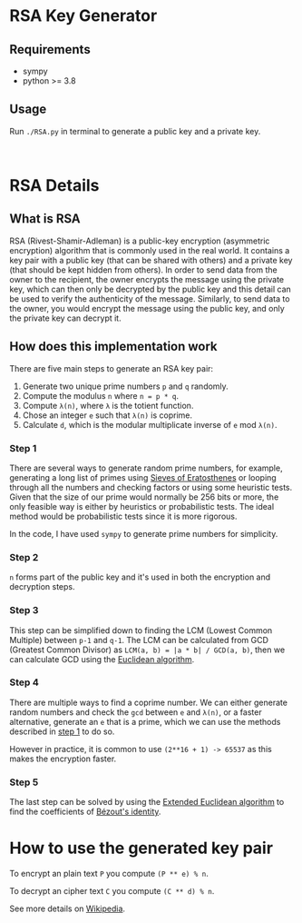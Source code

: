 # RSA Key Generator

## Requirements
- sympy
- python >= 3.8

## Usage
Run `./RSA.py` in terminal to generate a public key and a private key.

<br />

# RSA Details
## What is RSA
RSA (Rivest-Shamir-Adleman) is a public-key encryption (asymmetric encryption) algorithm that is commonly used in the real world. It contains a key pair with a public key (that can be shared with others) and a private key (that should be kept hidden from others). In order to send data from the owner to the recipient, the owner encrypts the message using the private key, which can then only be decrypted by the public key and this detail can be used to verify the authenticity of the message. Similarly, to send data to the owner, you would encrypt the message using the public key, and only the private key can decrypt it.

## How does this implementation work
There are five main steps to generate an RSA key pair:

1. Generate two unique prime numbers `p` and `q` randomly.
2. Compute the modulus `n` where `n = p * q`.
3. Compute `λ(n)`, where `λ` is the totient function.
4. Chose an integer `e` such that `λ(n)` is coprime.
5. Calculate `d`, which is the modular multiplicate inverse of `e` mod `λ(n)`.


### Step 1
There are several ways to generate random prime numbers, for example, generating a long list of primes using [Sieves of Eratosthenes](https://en.wikipedia.org/wiki/Sieve_of_Eratosthenes) or looping through all the numbers and checking factors or using some heuristic tests. Given that the size of our prime would normally be 256 bits or more, the only feasible way is either by heuristics or probabilistic tests. The ideal method would be probabilistic tests since it is more rigorous.

In the code, I have used `sympy` to generate prime numbers for simplicity. 

### Step 2
`n` forms part of the public key and it's used in both the encryption and decryption steps.

### Step 3
This step can be simplified down to finding the LCM (Lowest Common Multiple) between `p-1` and `q-1`. The LCM can be calculated from GCD (Greatest Common Divisor) as `LCM(a, b) = |a * b| / GCD(a, b)`, then we can calculate GCD using the [Euclidean algorithm](https://en.wikipedia.org/wiki/Euclidean_algorithm).


### Step 4
There are multiple ways to find a coprime number. We can either generate random numbers and check the `gcd` between `e` and `λ(n)`, or a faster alternative, generate an `e` that is a prime, which we can use the methods described in [step 1](#step-1) to do so.  

However in practice, it is common to use `(2**16 + 1) -> 65537` as this makes the encryption faster.

### Step 5
The last step can be solved by using the [Extended Euclidean algorithm](https://en.wikipedia.org/wiki/Extended_Euclidean_algorithm) to find the coefficients of [Bézout's identity](https://en.wikipedia.org/wiki/B%C3%A9zout%27s_identity).


# How to use the generated key pair
To encrypt an plain text `P` you compute `(P ** e) % n`.

To decrypt an cipher text `C` you compute `(C ** d) % n`.

See more details on [Wikipedia](https://en.wikipedia.org/wiki/RSA_(cryptosystem)).
